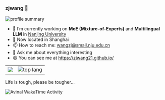 ### zjwang 👋

<!-- ![github stats](https://github-readme-stats.vercel.app/api?username=zjwang21&show_icons=true&theme=dracula) -->

![profile summary](https://github-profile-summary-cards.vercel.app/api/cards/profile-details?username=zjwang21&theme=2077)

- 🔭 I’m currently working on **MoE (Mixture-of-Experts)** and **Multilingual LLM** in [Nanjing University](https://www.nju.edu.cn/)
- 📍 Now located in Shanghai
- 📫 How to reach me: wangzj@smail.nju.edu.cn
- 💬 Ask me about everything interesting
- 😄 You can see me at https://zjwang21.github.io/

<table frame=void>
  <tbody>
    <tr>
      <td><img src="http://github-profile-summary-cards.vercel.app/api/cards/stats?username=zjwang21&theme=2077"></td>
      <td><img src="http://github-profile-summary-cards.vercel.app/api/cards/repos-per-language?username=zjwang21&theme=2077" alt="top lang"></td>
    </tr>
  </tbody>
</table>

<!-- ![language](https://github-readme-stats.vercel.app/api/top-langs/?username=zjwang21&hide=html,tex&layout=compact&theme=dark) -->

Life is tough, please be tougher...

<img
  src="https://github.com/zjwang21/zjwang21/blob/master/images/stat.svg"
  alt="Avinal WakaTime Activity"
/>
